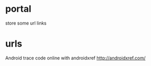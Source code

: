 # portal
store some url links


# urls
Android trace code online with androidxref
http://androidxref.com/
